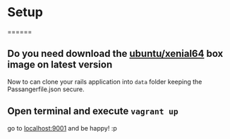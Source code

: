 # Setup
======


## Do you need download the [ubuntu/xenial64](https://atlas.hashicorp.com/ubuntu/boxes/xenial64) box image on latest version

Now to can clone your rails application into `data` folder keeping the Passangerfile.json secure.

## Open terminal and execute `vagrant up`

go to [localhost:9001](http://localhost:9001/) and be happy! :p
